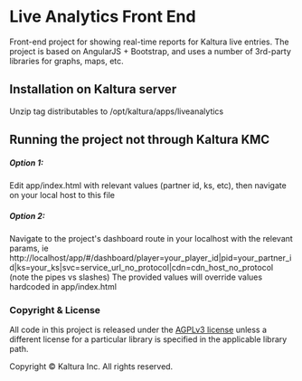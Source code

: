 # Live Analytics Front End

Front-end project for showing real-time reports for Kaltura live entries.
The project is based on AngularJS + Bootstrap, and uses a number of 3rd-party libraries for graphs, maps, etc. 

## Installation on Kaltura server
Unzip tag distributables to /opt/kaltura/apps/liveanalytics

## Running the project not through Kaltura KMC
##### Option 1:
Edit app/index.html with relevant values (partner id, ks, etc), then navigate on your local host to this file

##### Option 2:
Navigate to the project's dashboard route in your localhost with the relevant params, ie
http://localhost/app/#/dashboard/player=your_player_id|pid=your_partner_id|ks=your_ks|svc=service_url_no_protocol|cdn=cdn_host_no_protocol
(note the pipes vs slashes)
The provided values will override values hardcoded in app/index.html



### Copyright & License

All code in this project is released under the [AGPLv3 license](http://www.gnu.org/licenses/agpl-3.0.html) unless a different license for a particular library is specified in the applicable library path.

Copyright © Kaltura Inc. All rights reserved.